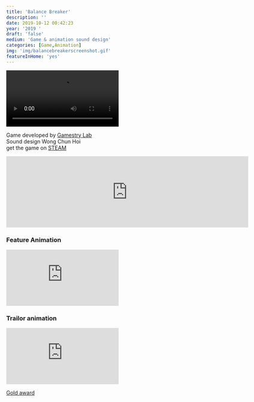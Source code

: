 ```yaml
---
title: 'Balance Breaker'
description: ''
date: 2019-10-12 00:42:23
year: '2019 '
draft: 'false'
medium: 'Game & animation sound design'
categories: [Game,Animation]
img: 'img/balancebreakerscreenshot.gif'
featureInHome: 'yes'
---
```



<video  controls>
  <source src="https://cdn.akamai.steamstatic.com/steam/apps/256772714/movie480.webm" type="video/webm">
  <source src="movie.ogg" type="video/ogg">
Your browser does not support the video tag.
</video>

<!-- Lost and Found Anything Store is a long term project. The artist take the initiative to uncover and focus on the abandoned lost objects in certain sites, which will be transformed into digital 3D models and re-imagined in a half-realistic, half-inferential free-association. In the midst of the unpredictable objects, a small history is written with these young relics -->

Game developed by [Gamestry Lab](https://www.gamestrylab.com/)  
Sound design Wong Chun Hoi  
get the game on [STEAM](https://store.steampowered.com/app/1069750/Balance_Breakers__A_Battle_Party_Game/)  
<iframe src="https://store.steampowered.com/widget/1069750/" frameborder="0" width="646" height="190"></iframe>



### Feature Animation

<iframe style="aspect-ratio: 16/9;" class="w-full " src="https://www.youtube.com/embed/QyHO2iHc3os" title="YouTube video player" frameborder="0" allow="accelerometer; autoplay; clipboard-write; encrypted-media; gyroscope; picture-in-picture; web-share" allowfullscreen></iframe>

### Trailor animation
<iframe style="aspect-ratio: 16/9;" class="w-full " src="https://www.youtube.com/embed/iaNM-51tCXg" title="YouTube video player" frameborder="0" allow="accelerometer; autoplay; clipboard-write; encrypted-media; gyroscope; picture-in-picture; web-share" allowfullscreen></iframe>

[Gold award](https://www.animation-ssp.com/zh/project/balance-breakers/)




